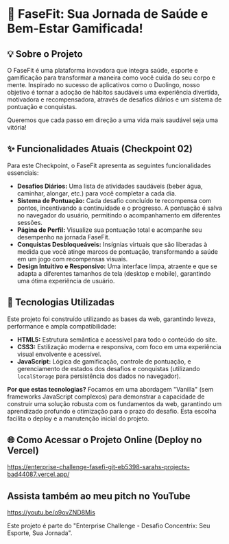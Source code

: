 # 🚀 FaseFit: Sua Jornada de Saúde e Bem-Estar Gamificada!

## 💡 Sobre o Projeto

O FaseFit é uma plataforma inovadora que integra saúde, esporte e gamificação para transformar a maneira como você cuida do seu corpo e mente. Inspirado no sucesso de aplicativos como o Duolingo, nosso objetivo é tornar a adoção de hábitos saudáveis uma experiência divertida, motivadora e recompensadora, através de desafios diários e um sistema de pontuação e conquistas.

Queremos que cada passo em direção a uma vida mais saudável seja uma vitória!

## ✨ Funcionalidades Atuais (Checkpoint 02)

Para este Checkpoint, o FaseFit apresenta as seguintes funcionalidades essenciais:

* **Desafios Diários:** Uma lista de atividades saudáveis (beber água, caminhar, alongar, etc.) para você completar a cada dia.
* **Sistema de Pontuação:** Cada desafio concluído te recompensa com pontos, incentivando a continuidade e o progresso. A pontuação é salva no navegador do usuário, permitindo o acompanhamento em diferentes sessões.
* **Página de Perfil:** Visualize sua pontuação total e acompanhe seu desempenho na jornada FaseFit.
* **Conquistas Desbloqueáveis:** Insígnias virtuais que são liberadas à medida que você atinge marcos de pontuação, transformando a saúde em um jogo com recompensas visuais.
* **Design Intuitivo e Responsivo:** Uma interface limpa, atraente e que se adapta a diferentes tamanhos de tela (desktop e mobile), garantindo uma ótima experiência de usuário.

## 🎯 Tecnologias Utilizadas

Este projeto foi construído utilizando as bases da web, garantindo leveza, performance e ampla compatibilidade:

* **HTML5:** Estrutura semântica e acessível para todo o conteúdo do site.
* **CSS3:** Estilização moderna e responsiva, com foco em uma experiência visual envolvente e acessível.
* **JavaScript:** Lógica de gamificação, controle de pontuação, e gerenciamento de estados dos desafios e conquistas (utilizando `localStorage` para persistência dos dados no navegador).

**Por que estas tecnologias?** Focamos em uma abordagem "Vanilla" (sem frameworks JavaScript complexos) para demonstrar a capacidade de construir uma solução robusta com os fundamentos da web, garantindo um aprendizado profundo e otimização para o prazo do desafio. Esta escolha facilita o deploy e a manutenção inicial do projeto.

## 🌐 Como Acessar o Projeto Online (Deploy no Vercel)
https://enterprise-challenge-fasefi-git-eb5398-sarahs-projects-bad44087.vercel.app/

## Assista também ao meu pitch no YouTube 
https://youtu.be/o9ovZND8Mis

Este projeto é parte do "Enterprise Challenge - Desafio Concentrix: Seu Esporte, Sua Jornada".
